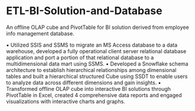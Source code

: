 # ETL-BI-Solution-and-Database
An offline OLAP cube and PivotTable for BI solution derived from employee info management database.

▪ Utilized SSIS and SSMS to migrate an MS Access database to a data warehouse, developed a fully operational client server relational database application and port a portion of that relational database to a multidimensional data mart using SSMS.
▪ Developed a Snowflake schema architecture to establish hierarchical relationships among dimensional tables and built a hierarchical structured Cube using SSDT to enable users to analyze data across different dimensions and gain insights.
▪ Transformed offline OLAP cube into interactive BI solutions through PivotTable in Excel, created 4 comprehensive data reports and engaged visualizations with interactive charts and graphs. 
